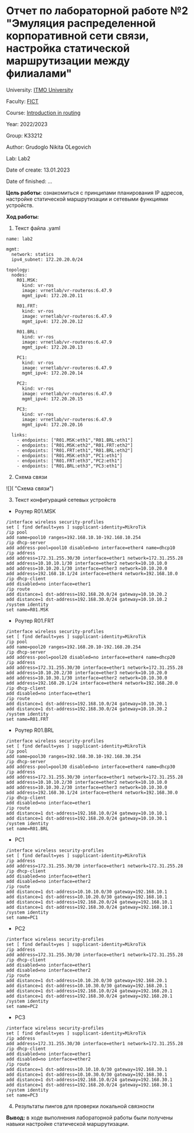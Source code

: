# Отчет по лабораторной работе №2 "Эмуляция распределенной корпоративной сети связи, настройка статической маршрутизации между филиалами"

University: [ITMO University](https://itmo.ru/ru/)

Faculty: [FICT](https://fict.itmo.ru)

Course: [Introduction in routing](https://github.com/itmo-ict-faculty/introduction-in-routing)

Year: 2022/2023

Group: K33212

Author: Grudoglo Nikita OLegovich

Lab: Lab2

Date of create: 13.01.2023

Date of finished: ...

**Цель работы:** ознакомиться с принципами планирования IP адресов, настройке статической маршрутизации и сетевыми функциями устройств.

**Ход работы:**

1. Текст файла .yaml

```
name: lab2

mgmt:
  network: statics
  ipv4_subnet: 172.20.20.0/24

topology:
  nodes:
    R01.MSK:
      kind: vr-ros
      image: vrnetlab/vr-routeros:6.47.9
      mgmt_ipv4: 172.20.20.11

    R01.FRT:
      kind: vr-ros
      image: vrnetlab/vr-routeros:6.47.9
      mgmt_ipv4: 172.20.20.12

    R01.BRL:
      kind: vr-ros
      image: vrnetlab/vr-routeros:6.47.9
      mgmt_ipv4: 172.20.20.13

    PC1:
      kind: vr-ros
      image: vrnetlab/vr-routeros:6.47.9
      mgmt_ipv4: 172.20.20.14

    PC2:
      kind: vr-ros
      image: vrnetlab/vr-routeros:6.47.9
      mgmt_ipv4: 172.20.20.15

    PC3:
      kind: vr-ros
      image: vrnetlab/vr-routeros:6.47.9
      mgmt_ipv4: 172.20.20.16
  
  links:
    - endpoints: ["R01.MSK:eth1","R01.BRL:eth1"]
    - endpoints: ["R01.MSK:eth2","R01.FRT:eth2"]
    - endpoints: ["R01.FRT:eth1","R01.BRL:eth2"]
    - endpoints: ["R01.MSK:eth3","PC1:eth1"]
    - endpoints: ["R01.FRT:eth3","PC2:eth1"]
    - endpoints: ["R01.BRL:eth3","PC3:eth1"]
```

2. Схема связи

![]( "Схема связи")

3. Текст конфигураций сетевых устройств

- Роутер R01.MSK

```
/interface wireless security-profiles
set [ find default=yes ] supplicant-identity=MikroTik
/ip pool
add name=pool10 ranges=192.168.10.10-192.168.10.254
/ip dhcp-server
add address-pool=pool10 disabled=no interface=ether4 name=dhcp10
/ip address
add address=172.31.255.30/30 interface=ether1 network=172.31.255.28
add address=10.10.10.1/30 interface=ether2 network=10.10.10.0
add address=10.10.20.1/30 interface=ether3 network=10.10.20.0
add address=192.168.10.1/24 interface=ether4 network=192.168.10.0
/ip dhcp-client
add disabled=no interface=ether1
/ip route
add distance=1 dst-address=192.168.20.0/24 gateway=10.10.20.2
add distance=1 dst-address=192.168.30.0/24 gateway=10.10.10.2
/system identity
set name=R01.MSK
```

- Роутер R01.FRT

```
/interface wireless security-profiles
set [ find default=yes ] supplicant-identity=MikroTik
/ip pool
add name=pool20 ranges=192.168.20.10-192.168.20.254
/ip dhcp-server
add address-pool=pool20 disabled=no interface=ether4 name=dhcp20
/ip address
add address=172.31.255.30/30 interface=ether1 network=172.31.255.28
add address=10.10.20.2/30 interface=ether3 network=10.10.20.0
add address=10.10.30.1/30 interface=ether2 network=10.10.30.0
add address=192.168.20.1/24 interface=ether4 network=192.168.20.0
/ip dhcp-client
add disabled=no interface=ether1
/ip route
add distance=1 dst-address=192.168.10.0/24 gateway=10.10.20.1
add distance=1 dst-address=192.168.30.0/24 gateway=10.10.30.2
/system identity
set name=R01.FRT
```

- Роутер R01.BRL

```
/interface wireless security-profiles
set [ find default=yes ] supplicant-identity=MikroTik
/ip pool
add name=pool30 ranges=192.168.30.10-192.168.30.254
/ip dhcp-server
add address-pool=pool30 disabled=no interface=ether4 name=dhcp30
/ip address
add address=172.31.255.30/30 interface=ether1 network=172.31.255.28
add address=10.10.10.2/30 interface=ether2 network=10.10.10.0
add address=10.10.30.2/30 interface=ether3 network=10.10.30.0
add address=192.168.30.1/24 interface=ether4 network=192.168.30.0
/ip dhcp-client
add disabled=no interface=ether1
/ip route
add distance=1 dst-address=192.168.10.0/24 gateway=10.10.10.1
add distance=1 dst-address=192.168.20.0/24 gateway=10.10.30.1
/system identity
set name=R01.BRL
```

- PC1

```
/interface wireless security-profiles
set [ find default=yes ] supplicant-identity=MikroTik
/ip address
add address=172.31.255.30/30 interface=ether1 network=172.31.255.28
/ip dhcp-client
add disabled=no interface=ether1
add disabled=no interface=ether2
/ip route
add distance=1 dst-address=10.10.10.0/30 gateway=192.168.10.1
add distance=1 dst-address=10.10.20.0/30 gateway=192.168.10.1
add distance=1 dst-address=192.168.20.0/24 gateway=192.168.10.1
add distance=1 dst-address=192.168.30.0/24 gateway=192.168.10.1
/system identity
set name=PC1
```

- PC2

```
/interface wireless security-profiles
set [ find default=yes ] supplicant-identity=MikroTik
/ip address
add address=172.31.255.30/30 interface=ether1 network=172.31.255.28
/ip dhcp-client
add disabled=no interface=ether1
add disabled=no interface=ether2
/ip route
add distance=1 dst-address=10.10.20.0/30 gateway=192.168.20.1
add distance=1 dst-address=10.10.30.0/30 gateway=192.168.20.1
add distance=1 dst-address=192.168.10.0/24 gateway=192.168.20.1
add distance=1 dst-address=192.168.30.0/24 gateway=192.168.20.1
/system identity
set name=PC2
```

- PC3

```
/interface wireless security-profiles
set [ find default=yes ] supplicant-identity=MikroTik
/ip address
add address=172.31.255.30/30 interface=ether1 network=172.31.255.28
/ip dhcp-client
add disabled=no interface=ether1
add disabled=no interface=ether2
/ip route
add distance=1 dst-address=10.10.10.0/30 gateway=192.168.30.1
add distance=1 dst-address=10.10.30.0/30 gateway=192.168.30.1
add distance=1 dst-address=192.168.10.0/24 gateway=192.168.30.1
add distance=1 dst-address=192.168.20.0/24 gateway=192.168.30.1
/system identity
set name=PC3
```

4. Результаты пингов для проверки локальной связности




**Вывод:** в ходе выполнения лабораторной работы были получены навыки настройке статической маршрутизации.
